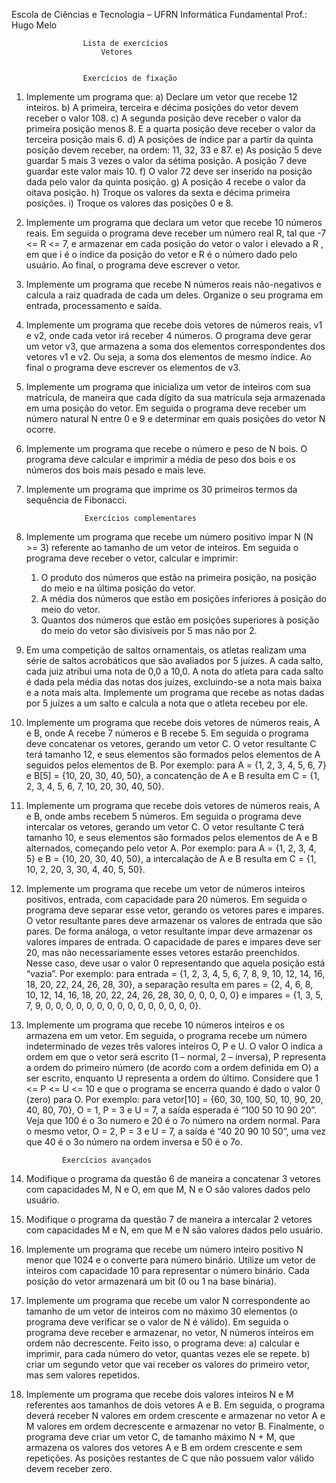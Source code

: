 Escola de Ciências e Tecnologia – UFRN
Informática Fundamental
Prof.: Hugo Melo
			
					Lista de exercícios
						Vetores


					Exercícios de fixação

1. Implemente um programa que:
	a) Declare um vetor que recebe 12 inteiros.
	b) A primeira, terceira e décima posições do vetor devem receber o valor 108.
	c) A segunda posição deve receber o valor da primeira posição menos 8. E a quarta
	posição deve receber o valor da terceira posição mais 6.
	d) A posições de índice par a partir da quinta posição devem receber, na ordem: 11, 32,
	33 e 87.
	e) As posição 5 deve guardar 5 mais 3 vezes o valor da sétima posição. A posição 7 deve
	guardar este valor mais 10.
	f) O valor 72 deve ser inserido na posição dada pelo valor da quinta posição.
	g) A posição 4 recebe o valor da oitava posição.
	h) Troque os valores da sexta e décima primeira posições.
	i) Troque os valores das posições 0 e 8.


2. Implemente um programa que declara um vetor que recebe 10 números reais. Em seguida o programa deve receber um
 número real R, tal que -7 <= R <= 7, e armazenar em cada posição do vetor
 o valor i elevado a R  , em que i é o índice da posição do vetor e R é o número dado pelo
usuário. Ao final, o programa deve escrever o vetor.

3. Implemente um programa que recebe N números reais não-negativos e
calcula a raiz quadrada de cada um deles. Organize o seu programa em
entrada, processamento e saída.

4. Implemente um programa que recebe dois vetores de números reais, v1 e
v2, onde cada vetor irá receber 4 números. O programa deve gerar um
vetor v3, que armazena a soma dos elementos correspondentes dos
vetores v1 e v2. Ou seja, a soma dos elementos de mesmo índice. Ao final
o programa deve escrever os elementos de v3.

5. Implemente um programa que inicializa um vetor de inteiros com sua
matrícula, de maneira que cada dígito da sua matrícula seja armazenada
em uma posição do vetor. Em seguida o programa deve receber um número
natural N entre 0 e 9 e determinar em quais posições do vetor N ocorre.

6. Implemente um programa que recebe o número e peso de N bois. O
programa deve calcular e imprimir a média de peso dos bois e os números
dos bois mais pesado e mais leve.

7. Implemente um programa que imprime os 30 primeiros termos da sequência
de Fibonacci.


					Exercícios complementares


8. Implemente um programa que recebe um número positivo ímpar N (N >= 3)
referente ao tamanho de um vetor de inteiros. Em seguida o programa deve
receber o vetor, calcular e imprimir:
	1. O produto dos números que estão na primeira posição, na posição do meio e na última
	posição do vetor.
	2. A média dos números que estão em posições inferiores à posição do meio do vetor.
	3. Quantos dos números que estão em posições superiores à posição do meio do vetor
	são divisíveis por 5 mas não por 2.

9. Em uma competição de saltos ornamentais, os atletas realizam uma série
de saltos acrobáticos que são avaliados por 5 juízes. A cada salto, cada juiz
atribui uma nota de 0,0 a 10,0. A nota do atleta para cada salto é dada pela
média das notas dos juízes, excluindo-se a nota mais baixa e a nota mais
alta. Implemente um programa que recebe as notas dadas por 5 juízes a um
salto e calcula a nota que o atleta recebeu por ele.

10. Implemente um programa que recebe dois vetores de números reais, A e B,
onde A  recebe 7 números e B recebe 5. Em seguida o
programa deve concatenar os vetores, gerando um vetor C. O vetor
resultante C terá tamanho 12, e seus elementos são formados pelos
elementos de A seguidos pelos elementos de B. Por exemplo: para A = {1,
2, 3, 4, 5, 6, 7} e B[5] = {10, 20, 30, 40, 50}, a concatenção de A e B resulta
em C = {1, 2, 3, 4, 5, 6, 7, 10, 20, 30, 40, 50}.

11. Implemente um programa que recebe dois vetores de números reais, A e B,
onde ambs recebem 5 números. Em seguida o programa deve
intercalar os vetores, gerando um vetor C. O vetor resultante C terá
tamanho 10, e seus elementos são formados pelos elementos de A e B
alternados, começando pelo vetor A. Por exemplo: para A = {1, 2, 3, 4, 5} e
B = {10, 20, 30, 40, 50}, a intercalação de A e B resulta em C = {1, 10, 2, 20,
3, 30, 4, 40, 5, 50}.

12. Implemente um programa que recebe um vetor de números inteiros
positivos, entrada, com capacidade para 20 números. Em seguida o
programa deve separar esse vetor, gerando os vetores pares e impares. O
vetor resultante pares deve armazenar os valores de entrada que são
pares. De forma análoga, o vetor resultante impar deve armazenar os
valores ímpares de entrada. O capacidade de pares e impares deve ser 20,
mas não necessariamente esses vetores estarão preenchidos. Nesse caso,
deve usar o valor 0 representando que aquela posição está “vazia”. Por
exemplo: para entrada = {1, 2, 3, 4, 5, 6, 7, 8, 9, 10, 12, 14, 16, 18, 20, 22,
24, 26, 28, 30}, a separação resulta em pares = {2, 4, 6, 8, 10, 12, 14, 16,
18, 20, 22, 24, 26, 28, 30, 0, 0, 0, 0, 0} e impares = {1, 3, 5, 7, 9, 0, 0, 0, 0,
0, 0, 0, 0, 0, 0, 0, 0, 0, 0, 0}.

13. Implemente um programa que recebe 10 números inteiros e os armazena
em um vetor. Em seguida, o programa recebe um número indeterminado de
vezes três valores inteiros O, P e U. O valor O indica a ordem em que o
vetor será escrito (1 – normal, 2 – inversa), P representa a ordem do
primeiro número (de acordo com a ordem definida em O) a ser escrito,
enquanto U representa a ordem do último. Considere que 1 <= P <= U <=
10 e que o programa se encerra quando é dado o valor 0 (zero) para O.
Por exemplo: para vetor[10] = {60, 30, 100, 50, 10, 90, 20, 40, 80, 70}, O =
1, P = 3 e U = 7, a saída esperada é “100 50 10 90 20”. Veja que 100 é o 3o
numero e 20 é o 7o número na ordem normal. Para o mesmo vetor, O = 2, P
= 3 e U = 7, a saída é “40 20 90 10 50”, uma vez que 40 é o 3o número na
ordem inversa e 50 é o 7o.


				Exercícios avançados

14. Modifique o programa da questão 6 de maneira a concatenar 3 vetores com
capacidades M, N e O, em que M, N e O são valores dados pelo usuário.

15. Modifique o programa da questão 7 de maneira a intercalar 2 vetores com
capacidades M e N, em que M e N são valores dados pelo usuário.

16. Implemente um programa que recebe um número inteiro positivo N menor
que 1024 e o converte para número binário. Utilize um vetor de inteiros com
capacidade 10 para representar o número binário. Cada posição do vetor
armazenará um bit (0 ou 1 na base binária).

17. Implemente um programa que recebe um valor N correspondente ao
tamanho de um vetor de inteiros com no máximo 30 elementos (o programa
deve verificar se o valor de N é válido). Em seguida o programa deve
receber e armazenar, no vetor, N números inteiros em ordem não
decrescente. Feito isso, o programa deve:
a) calcular e imprimir, para cada número do vetor, quantas vezes ele se repete.
b) criar um segundo vetor que vai receber os valores do primeiro vetor, mas sem
valores repetidos.

19. Implemente um programa que recebe dois valores inteiros N e M referentes
aos tamanhos de dois vetores A e B. Em seguida, o programa deverá
receber N valores em ordem crescente e armazenar no vetor A e M valores
em ordem decrescente e armazenar no vetor B. Finalmente, o programa
deve criar um vetor C, de tamanho máximo N + M, que armazena os
valores dos vetores A e B em ordem crescente e sem repetições. As
posições restantes de C que não possuem valor válido devem receber zero.

